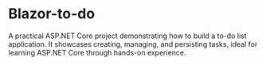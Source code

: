 # Blazor-to-do
A practical ASP.NET Core project demonstrating how to build a to-do list application. It showcases creating, managing, and persisting tasks, ideal for learning ASP.NET Core through hands-on experience.
